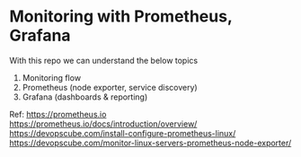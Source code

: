 # Monitoring with Prometheus, Grafana

With this repo we can understand the below topics
1. Monitoring flow
2. Prometheus (node exporter, service discovery)
3. Grafana (dashboards & reporting)


Ref:
https://prometheus.io 
https://prometheus.io/docs/introduction/overview/ 
https://devopscube.com/install-configure-prometheus-linux/ 
https://devopscube.com/monitor-linux-servers-prometheus-node-exporter/